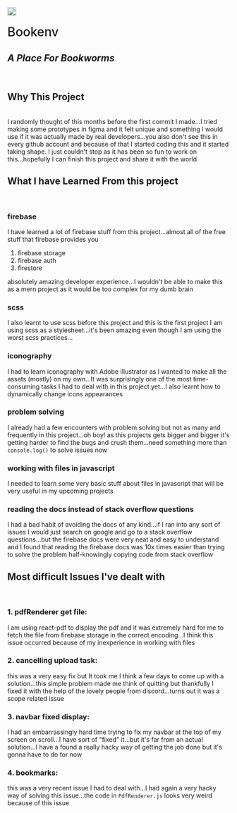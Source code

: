 <img align="left" width="20" src="https://cdn.discordapp.com/attachments/839151300523589642/964593795352129556/logo_2.png" style="margin-right: 15px;"> 
<h1 style="border-color: #ffd675; font-weight: 500">Bookenv</h1>

## *__A Place For Bookworms__*
<br>

## Why This Project
<br>
I randomly thought of this months before the first commit I made...I tried making some prototypes in figma and it felt unique and something I would use if it was actually made by real developers...you also don't see this in every github account and because of that I started coding this and it started taking shape. I just couldn't stop as it has been so fun to work on this...hopefully I can finish this project and share it with the world

## What I have Learned From this project
<br>

### __firebase__

I have learned a lot of firebase stuff from this project...almost all of the free stuff that firebase provides you 
1. firebase storage
2. firebase auth
3. firestore

absolutely amazing developer experience...I wouldn't be able to make this as a mern project as it would be too complex for my dumb brain

### __scss__
I also learnt to use scss before this project and this is the first project I am using scss as a stylesheet...it's been amazing even though I am using the worst scss practices...

### __iconography__
I had to learn iconography with Adobe Illustrator as I wanted to make all the assets (mostly) on my own...It was surprisingly one of the most time-consuming
tasks I had to deal with in this project yet...I also learnt how to dynamically change icons appearances

### __problem solving__
I already had a few encounters with problem solving but not as many and frequently in this project...oh boy! as this projects gets bigger and bigger it's getting harder to find the bugs and crush them...need something more than `console.log()` to solve issues now

### __working with files in javascript__
I needed to learn some very basic stuff about files in javascript that will be very useful in my upcoming projects
### __reading the docs instead of stack overflow questions__
I had a bad habit of avoiding the docs of any kind...if I ran into any sort of issues I would just search on google and go to a stack overflow questions...but the firebase docs were very neat and easy to understand and I found that reading the firebase docs was 10x times easier than trying to solve the problem half-knowingly copying code from stack overflow

## Most difficult Issues I've dealt with
<br>

### 1. __pdfRenderer get file:__ 
I am using react-pdf to display the pdf and it was extremely hard for me to fetch the file from firebase storage in the correct encoding...I think this issue occurred because of my inexperience in working with files 
### 2. __cancelling upload task:__
this was a very easy fix but It took me I think a few days to come up with a solution...this simple problem made me think of quitting but thankfully I fixed it with the help of the lovely people from discord...turns out it was a scope related issue
### 3. __navbar fixed display:__
I had an embarrassingly hard time trying to fix my navbar at the top of my screen on scroll...I have sort of "fixed" it...but it's far from an actual solution...I have a found a really hacky way of getting the job done but it's gonna have to do for now
### 4. __bookmarks:__
this was a very recent issue I had to deal with...I had again a very hacky way of solving this issue...the code in `PdfRenderer.js` looks very weird because of this issue